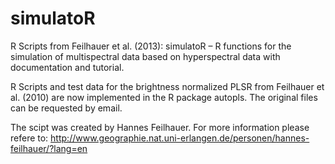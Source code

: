 # simulatoR
R Scripts from Feilhauer et al. (2013): simulatoR – R functions for the simulation of multispectral data based on hyperspectral data with documentation and tutorial.

R Scripts and test data for the brightness normalized PLSR from Feilhauer et al. (2010) are now implemented in the R package autopls. The original files can be requested by email.

The scipt was created by Hannes Feilhauer. For more information please refere to: http://www.geographie.nat.uni-erlangen.de/personen/hannes-feilhauer/?lang=en
